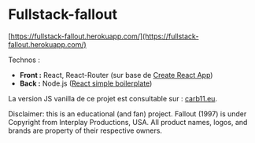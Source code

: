 # Fullstack-fallout



[https://fullstack-fallout.herokuapp.com/](https://fullstack-fallout.herokuapp.com/)

Technos :
* **Front :**  React, React-Router (sur base de [Create React App](https://github.com/facebookincubator/create-react-app))
* **Back :**  Node.js ([React simple boilerplate](https://github.com/andela-kadeniyi/react-simple-boilerplate/))

La version JS vanilla de ce projet est consultable sur : [carb11.eu](http://carb11.eu/fallout/).

Disclaimer: this is an educational (and fan) project. Fallout (1997) is under Copyright from Interplay Productions, USA. All product names, logos, and brands are property of their respective owners.
 